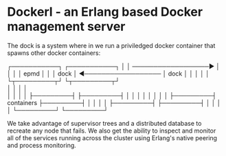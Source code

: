 Dockerl - an Erlang based Docker management server
==================================================

The dock is a system where in we run a priviledged docker container
that spawns other docker containers:

┌───────────┐                      ┌───────────┐ 
│           │ ──────────────────►  │           │ 
│           │       epmd           │           │ 
│   dock    │ ◄──────────────────  │    dock   │ 
│           │                      │           │ 
└┬─────────┬┘                      └┬─────────┬┘  
 │         │                        │         │  
 │         │                        │         │ 
 ├─────────┤                        ├─────────┤ 
 │         │                        │         │ 
 │         │                        │         │ 
 ├─────────┤     containers         ├─────────┤ 
 │         │                        │         │ 
 ├─────────┤                        ├─────────┤ 
 │         │                        │         │ 
 └─────────┘                        └─────────┘

We take advantage of supervisor trees and a distributed database
to recreate any node that fails.  We also get the ability to inspect
and monitor all of the services running across the cluster using
Erlang's native peering and process monitoring.


